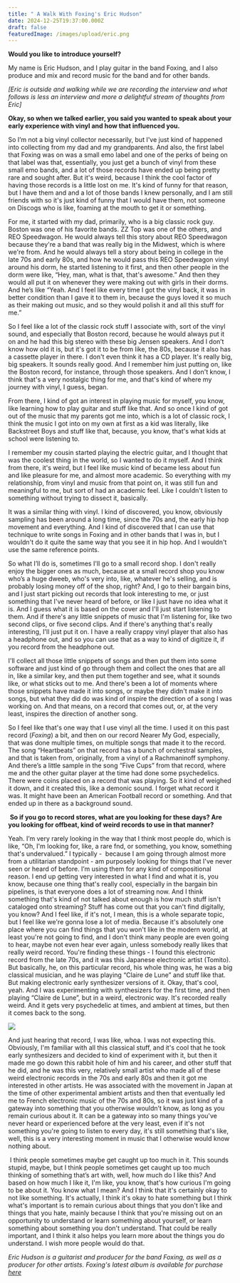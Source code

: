 ```yaml
---
title: " A Walk With Foxing's Eric Hudson"
date: 2024-12-25T19:37:00.000Z
draft: false
featuredImage: /images/upload/eric.png
---
```



**Would you like to introduce yourself?**

My name is Eric Hudson, and I play guitar in the band Foxing, and I also produce and mix and record music for the band and for other bands.

*\[Eric is outside and walking while we are recording the interview and what follows is less an interview and more a delightful stream of thoughts from Eric]*

**Okay, so when we talked earlier, you said you wanted to speak about your early experience with vinyl and how that influenced you.**

So I’m not a big vinyl collector necessarily, but I've just kind of happened into collecting from my dad and my grandparents. And also, the first label that Foxing was on was a small emo label and one of the perks of being on that label was that, essentially, you just get a bunch of vinyl from these small emo bands, and a lot of those records have ended up being pretty rare and sought after. But it's weird, because I think the cool factor of having those records is a little lost on me. It's kind of funny for that reason, but I have them and and a lot of those bands I knew personally, and I am still friends with so it's just kind of funny that I would have them, not someone on Discogs who is like, foaming at the mouth to get it or something.

For me, it started with my dad, primarily, who is a big classic rock guy. Boston was one of his favorite bands. ZZ Top was one of the others, and REO Speedwagon. He would always tell this story about REO Speedwagon because they're a band that was really big in the Midwest, which is where we're from. And he would always tell a story about being in college in the late 70s and early 80s, and how he would pass this REO Speedwagon vinyl around his dorm, he started listening to it first, and then other people in the dorm were like, “Hey, man, what is that, that's awesome.” And then they would all put it on whenever they were making out with girls in their dorms. And he’s like “Yeah. And I feel like every time I got the vinyl back, it was in better condition than I gave it to them in, because the guys loved it so much as their making out music, and so they would polish it and all this stuff for me.”

So I feel like a lot of the classic rock stuff I associate with, sort of the vinyl sound, and especially that Boston record, because he would always put it on and he had this big stereo with these big Jensen speakers. And I don’t know how old it is, but it's got it to be from like, the 80s, because it also has a cassette player in there. I don't even think it has a CD player. It's really big, big speakers. It sounds really good. And I remember him just putting on, like the Boston record, for instance, through those speakers. And I don't know, I think that's a very nostalgic thing for me, and that's kind of where my journey with vinyl, I guess, began.

From there, I kind of got an interest in playing music for myself, you know, like learning how to play guitar and stuff like that. And so once I kind of got out of the music that my parents got me into, which is a lot of classic rock, I think the music I got into on my own at first as a kid was literally, like Backstreet Boys and stuff like that, because, you know, that's what kids at school were listening to.

I remember my cousin started playing the electric guitar, and I thought that was the coolest thing in the world, so I wanted to do it myself. And I think from there, it's weird, but I feel like music kind of became less about fun and like pleasure for me, and almost more academic. So everything with my relationship, from vinyl and music from that point on, it was still fun and meaningful to me, but sort of had an academic feel. Like I couldn't listen to something without trying to dissect it, basically. 

It was a similar thing with vinyl. I kind of discovered, you know, obviously sampling has been around a long time, since the 70s and, the early hip hop movement and everything. And I kind of discovered that I can use that technique to write songs in Foxing and in other bands that I was in, but I wouldn't do it quite the same way that you see it in hip hop. And I wouldn't use the same reference points. 

So what I’ll do is, sometimes I'll go to a small record shop. I don't really enjoy the bigger ones as much, because at a small record shop you know who’s a huge dweeb, who's very into, like, whatever he's selling, and is probably losing money off of the shop, right? And, I go to their bargain bins, and I just start picking out records that look interesting to me, or just something that I've never heard of before, or like I just have no idea what it is. And I guess what it is based on the cover and I'll just start listening to them. And if there's any little snippets of music that I'm listening for, like two second clips, or five second clips. And if there's anything that's really interesting, I'll just put it on. I have a really crappy vinyl player that also has a headphone out, and so you can use that as a way to kind of digitize it, if you record from the headphone out.

I'll collect all those little snippets of songs and then put them into some software and just kind of go through them and collect the ones that are all in, like a similar key, and then put them together and see, what it sounds like, or what sticks out to me. And there's been a lot of moments where those snippets have made it into songs, or maybe they didn't make it into songs, but what they did do was kind of inspire the direction of a song I was working on. And that means, on a record that comes out, or, at the very least, inspires the direction of another song. 

So I feel like that's one way that I use vinyl all the time. I used it on this past record (*Foxing*) a bit, and then on our record Nearer My God, especially, that was done multiple times, on multiple songs that made it to the record. The song “Heartbeats” on that record has a bunch of orchestral samples, and that is taken from, originally, from a vinyl of a Rachmaninoff symphony. And there’s a little sample in the song “Five Cups” from that record, where me and the other guitar player at the time had done some psychedelics. There were coins placed on a record that was playing. So it kind of weighed it down, and it created this, like a demonic sound. I forget what record it was. It might have been an American Football record or something. And that ended up in there as a background sound.

 **So if you go to record stores, what are you looking for these days? Are you looking for offbeat, kind of weird records to use in that manner?**

Yeah. I’m very rarely looking in the way that I think most people do, which is like, “Oh, I'm looking for, like, a rare fnd, or something, you know, something that's undervalued.” I typically -  because I am going through almost more from a utilitarian standpoint - am purposely looking for things that I've never seen or heard of before. I’m using them for any kind of compositional reason. I end up getting very interested in what I find and what it is, you know, because one thing that's really cool, especially in the bargain bin pipelines, is that everyone does a lot of streaming now. And I think something that's kind of not talked about enough is how much stuff isn't cataloged onto streaming? Stuff has come out that you can't find digitally, you know? And I feel like, if it's not, I mean, this is a whole separate topic, but I feel like we're gonna lose a lot of media. Because it's absolutely one place where you can find things that you won't like in the modern world, at least you're not going to find, and I don't think many people are even going to hear, maybe not even hear ever again, unless somebody really likes that really weird record. You're finding these things - I found this electronic record from the late 70s, and it was this Japanese electronic artist (Tomito). But basically, he, on this particular record, his whole thing was, he was a big classical musician, and he was playing “Claire de Lune” and stuff like that. But making electronic early synthesizer versions of it. Okay, that's cool, yeah. And I was experimenting with synthesizers for the first time, and then playing “Claire de Lune”, but in a weird, electronic way. It's recorded really weird. And it gets very psychedelic at times, and ambient at times, but then it comes back to the song. 

![](/images/upload/screenshot-2024-12-25-at-7.38.09 pm.png)

And just hearing that record, I was like, whoa. I was not expecting this. Obviously, I'm familiar with all this classical stuff, and it's cool that he took early synthesizers and decided to kind of experiment with it, but then it made me go down this rabbit hole of him and his career, and other stuff that he did, and he was this very, relatively small artist who made all of these weird electronic records in the 70s and early 80s and then it got me interested in other artists. He was associated with the movement in Japan at the time of other experimental ambient artists and then that eventually led me to French electronic music of the 70s and 80s, so it was just kind of a gateway into something that you otherwise wouldn’t know, as long as you remain curious about it. It can be a gateway into so many things you've never heard or experienced before at the very least, even if it's not something you're going to listen to every day, it's still something that's like, well, this is a very interesting moment in music that I otherwise would know nothing about.

 I think people sometimes maybe get caught up too much in it. This sounds stupid, maybe, but I think people sometimes get caught up too much thinking of something that’s art with, well, how much do I like this? And based on how much I like it, I'm like, you know, that's how curious I'm going to be about it. You know what I mean? And I think that it's certainly okay to not like something. It's actually, I think it's okay to hate something but I think what's important is to remain curious about things that you don't like and things that you hate, mainly because I think that you're missing out on an opportunity to understand or learn something about yourself, or learn something about something you don't understand. That could be really important, and I think it also helps you learn more about the things you do understand. I wish more people would do that.

*Eric Hudson is a guitarist and producer for the band Foxing, as well as a producer for other artists. Foxing's latest album is available for purchase [here](https://foxingtheband.bandcamp.com/album/foxing)*
